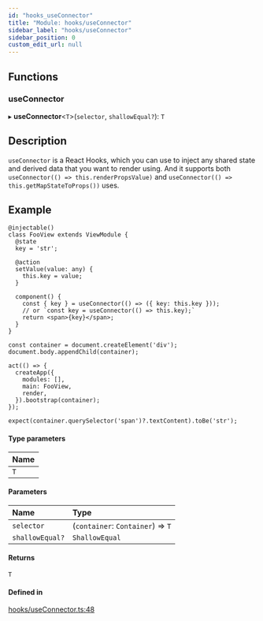 ```yaml
---
id: "hooks_useConnector"
title: "Module: hooks/useConnector"
sidebar_label: "hooks/useConnector"
sidebar_position: 0
custom_edit_url: null
---
```


## Functions

### useConnector

▸ **useConnector**<`T`\>(`selector`, `shallowEqual?`): `T`

## Description

`useConnector` is a React Hooks, which you can use to inject any shared state and derived data that you want to render using.
And it supports both `useConnector(() => this.renderPropsValue)` and `useConnector(() => this.getMapStateToProps())` uses.

## Example

```tsx
@injectable()
class FooView extends ViewModule {
  @state
  key = 'str';

  @action
  setValue(value: any) {
    this.key = value;
  }

  component() {
    const { key } = useConnector(() => ({ key: this.key }));
    // or `const key = useConnector(() => this.key);`
    return <span>{key}</span>;
  }
}

const container = document.createElement('div');
document.body.appendChild(container);

act(() => {
  createApp({
    modules: [],
    main: FooView,
    render,
  }).bootstrap(container);
});

expect(container.querySelector('span')?.textContent).toBe('str');
```

#### Type parameters

| Name |
| :------ |
| `T` |

#### Parameters

| Name | Type |
| :------ | :------ |
| `selector` | (`container`: `Container`) => `T` |
| `shallowEqual?` | `ShallowEqual` |

#### Returns

`T`

#### Defined in

[hooks/useConnector.ts:48](https://github.com/unadlib/reactant/blob/5cb51d4e/packages/reactant/src/hooks/useConnector.ts#L48)
